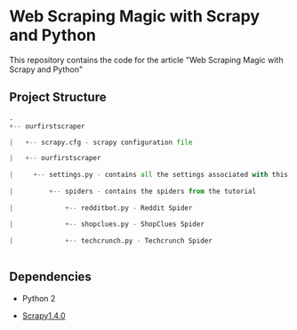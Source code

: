 # Web Scraping Magic with Scrapy and Python
This repository contains the code for the article "Web Scraping Magic with Scrapy and Python"

Project Structure
-----------------
```python
.
+-- ourfirstscraper

|	+-- scrapy.cfg - scrapy configuration file

|	+-- ourfirstscraper
  
|	  +-- settings.py - contains all the settings associated with this project
   
|		  +-- spiders - contains the spiders from the tutorial
   
|			  +-- redditbot.py - Reddit Spider
 
|			  +-- shopclues.py - ShopClues Spider
 
|			  +-- techcrunch.py - Techcrunch Spider
 
```
Dependencies
------------

 - Python 2
 
 - [Scrapy1.4.0](https://pypi.python.org/pypi/Scrapy)

